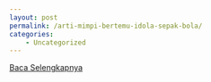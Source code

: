 ```yaml
---
layout: post
permalink: /arti-mimpi-bertemu-idola-sepak-bola/
categories:
    - Uncategorized
---
```


[Baca Selengkapnya](/08)